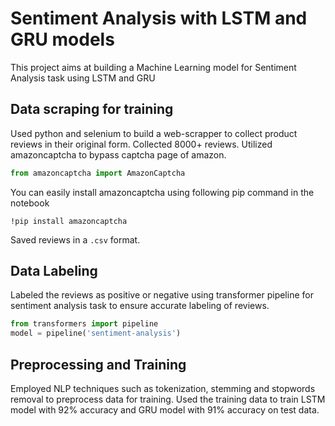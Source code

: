 # Sentiment Analysis with LSTM and GRU models
This project aims at building a Machine Learning model for Sentiment Analysis task using LSTM and GRU 

## Data scraping for training
Used python and selenium to build a web-scrapper to collect product reviews in their original form. Collected 8000+ reviews.
Utilized amazoncaptcha to bypass captcha page of amazon.

```python
from amazoncaptcha import AmazonCaptcha
``` 

You can easily install amazoncaptcha using following pip command in the notebook

```notebook
!pip install amazoncaptcha
```

Saved reviews in a ```.csv``` format.

## Data Labeling
Labeled the reviews as positive or negative using transformer pipeline for sentiment analysis task to ensure accurate labeling of reviews.

```python
from transformers import pipeline
model = pipeline('sentiment-analysis')
```

## Preprocessing and Training
Employed NLP techniques such as tokenization, stemming and stopwords removal to preprocess data for training.
Used the training data to train LSTM model with 92% accuracy and GRU model with 91% accuracy on test data.
